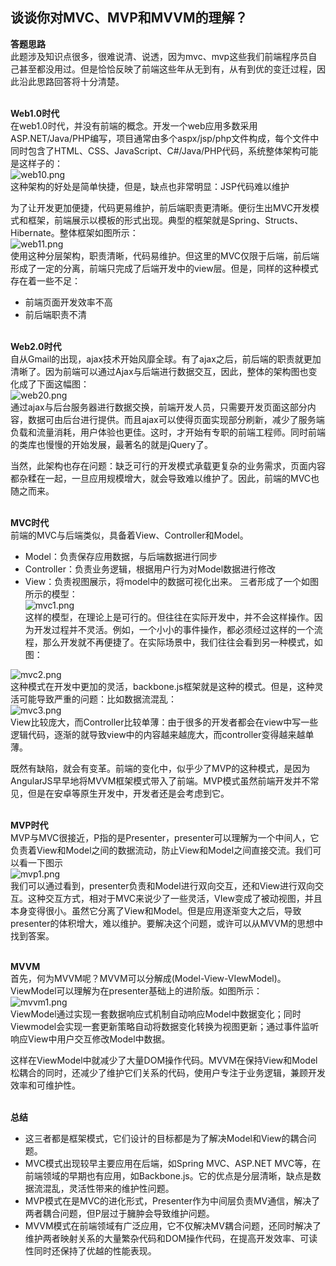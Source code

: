 ## 谈谈你对MVC、MVP和MVVM的理解？
**答题思路**<br>
此题涉及知识点很多，很难说清、说透，因为mvc、mvp这些我们前端程序员自己甚至都没用过。但是恰恰反映了前端这些年从无到有，从有到优的变迁过程，因此沿此思路回答将十分清楚。<br><br>

**Web1.0时代**<br>
在web1.0时代，并没有前端的概念。开发一个web应用多数采用ASP.NET/Java/PHP编写，项目通常由多个aspx/jsp/php文件构成，每个文件中同时包含了HTML、CSS、JavaScript、C#/Java/PHP代码，系统整体架构可能是这样子的：<br>
![web10.png](https://github.com/CruxF/Vue-base/blob/master/%E9%9D%A2%E8%AF%95%E9%A2%98/imgs/web10.png?raw=true)<br>
这种架构的好处是简单快捷，但是，缺点也非常明显：JSP代码难以维护<br>

为了让开发更加便捷，代码更易维护，前后端职责更清晰。便衍生出MVC开发模式和框架，前端展示以模板的形式出现。典型的框架就是Spring、Structs、Hibernate。整体框架如图所示：<br>
![web11.png](https://github.com/CruxF/Vue-base/blob/master/%E9%9D%A2%E8%AF%95%E9%A2%98/imgs/web11.png?raw=true)<br>
使用这种分层架构，职责清晰，代码易维护。但这里的MVC仅限于后端，前后端形成了一定的分离，前端只完成了后端开发中的view层。但是，同样的这种模式存在着一些不足：
- 前端页面开发效率不高
- 前后端职责不清<br><br>

**Web2.0时代**<br>
自从Gmail的出现，ajax技术开始风靡全球。有了ajax之后，前后端的职责就更加清晰了。因为前端可以通过Ajax与后端进行数据交互，因此，整体的架构图也变化成了下面这幅图：<br>
![web20.png](https://github.com/CruxF/Vue-base/blob/master/%E9%9D%A2%E8%AF%95%E9%A2%98/imgs/web20.png?raw=true)<br>
通过ajax与后台服务器进行数据交换，前端开发人员，只需要开发页面这部分内容，数据可由后台进行提供。而且ajax可以使得页面实现部分刷新，减少了服务端负载和流量消耗，用户体验也更佳。这时，才开始有专职的前端工程师。同时前端的类库也慢慢的开始发展，最著名的就是jQuery了。<br>

当然，此架构也存在问题：缺乏可行的开发模式承载更复杂的业务需求，页面内容都杂糅在一起，一旦应用规模增大，就会导致难以维护了。因此，前端的MVC也随之而来。<br><br>

**MVC时代**<br>
前端的MVC与后端类似，具备着View、Controller和Model。
- Model：负责保存应用数据，与后端数据进行同步
- Controller：负责业务逻辑，根据用户行为对Model数据进行修改
- View：负责视图展示，将model中的数据可视化出来。
三者形成了一个如图所示的模型：<br>
![mvc1.png](https://github.com/CruxF/Vue-base/blob/master/%E9%9D%A2%E8%AF%95%E9%A2%98/imgs/mvc1.png?raw=true)<br>
这样的模型，在理论上是可行的。但往往在实际开发中，并不会这样操作。因为开发过程并不灵活。例如，一个小小的事件操作，都必须经过这样的一个流程，那么开发就不再便捷了。在实际场景中，我们往往会看到另一种模式，如图：<br>

![mvc2.png](https://github.com/CruxF/Vue-base/blob/master/%E9%9D%A2%E8%AF%95%E9%A2%98/imgs/mvc2.png?raw=true)<br>
这种模式在开发中更加的灵活，backbone.js框架就是这种的模式。但是，这种灵活可能导致严重的问题：比如数据流混乱：<br>
![mvc3.png](https://github.com/CruxF/Vue-base/blob/master/%E9%9D%A2%E8%AF%95%E9%A2%98/imgs/mvc3.png?raw=true)<br>
View比较庞大，而Controller比较单薄：由于很多的开发者都会在view中写一些逻辑代码，逐渐的就导致view中的内容越来越庞大，而controller变得越来越单薄。<br>

既然有缺陷，就会有变革。前端的变化中，似乎少了MVP的这种模式，是因为AngularJS早早地将MVVM框架模式带入了前端。MVP模式虽然前端开发并不常见，但是在安卓等原生开发中，开发者还是会考虑到它。<br><br>

**MVP时代**<br>
MVP与MVC很接近，P指的是Presenter，presenter可以理解为一个中间人，它负责着View和Model之间的数据流动，防止View和Model之间直接交流。我们可以看一下图示<br>
![mvp1.png](https://github.com/CruxF/Vue-base/blob/master/%E9%9D%A2%E8%AF%95%E9%A2%98/imgs/mvp1.png?raw=true)<br>
我们可以通过看到，presenter负责和Model进行双向交互，还和View进行双向交互。这种交互方式，相对于MVC来说少了一些灵活，VIew变成了被动视图，并且本身变得很小。虽然它分离了View和Model。但是应用逐渐变大之后，导致presenter的体积增大，难以维护。要解决这个问题，或许可以从MVVM的思想中找到答案。<br><br>

**MVVM**<br>
首先，何为MVVM呢？MVVM可以分解成(Model-View-VIewModel)。ViewModel可以理解为在presenter基础上的进阶版。如图所示：<br>
![mvvm1.png](https://github.com/CruxF/Vue-base/blob/master/%E9%9D%A2%E8%AF%95%E9%A2%98/imgs/mvvm1.png?raw=true)<br>
ViewModel通过实现一套数据响应式机制自动响应Model中数据变化；同时Viewmodel会实现一套更新策略自动将数据变化转换为视图更新；通过事件监听响应View中用户交互修改Model中数据。<br>

这样在ViewModel中就减少了大量DOM操作代码。MVVM在保持View和Model松耦合的同时，还减少了维护它们关系的代码，使用户专注于业务逻辑，兼顾开发效率和可维护性。<br><br>

**总结**<br>
- 这三者都是框架模式，它们设计的目标都是为了解决Model和View的耦合问题。
- MVC模式出现较早主要应用在后端，如Spring MVC、ASP.NET MVC等，在前端领域的早期也有应用，如Backbone.js。它的优点是分层清晰，缺点是数据流混乱，灵活性带来的维护性问题。
- MVP模式在是MVC的进化形式，Presenter作为中间层负责MV通信，解决了两者耦合问题，但P层过于臃肿会导致维护问题。
- MVVM模式在前端领域有广泛应用，它不仅解决MV耦合问题，还同时解决了维护两者映射关系的大量繁杂代码和DOM操作代码，在提高开发效率、可读性同时还保持了优越的性能表现。

